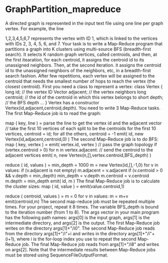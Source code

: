 # GraphPartition_mapreduce
A directed graph is represented in the input text file using one line per graph vertex. For example, the line

1,2,3,4,5,6,7
represents the vertex with ID 1, which is linked to the vertices with IDs 2, 3, 4, 5, 6, and 7. Your task is to write a Map-Reduce program that partitions a graph into K clusters using multi-source BFS (breadth-first search). It selects K random graph vertices, called centroids, and then, at the first itearation, for each centroid, it assigns the centroid id to its unassigned neighbors. Then, at the second iteration. it assigns the centroid id to the unassigned neighbors of the neighbors, etc, in a breadth-first search fashion. After few repetitions, each vertex will be assigned to the centroid that needs the smallest number of hops to reach the vertex (the closest centroid). First you need a class to represent a vertex:
class Vertex {
  long id;          // the vertex ID
  Vector adjacent;  // the vertex neighbors
  long centroid;    // the id of the centroid in which this vertex belongs to
  short depth;      // the BFS depth
  ...
}
Vertex has a constructor Vertex(id,adjacent,centroid,depth).
You need to write 3 Map-Reduce tasks. The first Map-Reduce job is to read the graph:

map ( key, line ) =
  parse the line to get the vertex id and the adjacent vector
  // take the first 10 vertices of each split to be the centroids
  for the first 10 vertices, centroid = id; for all the others, centroid = -1
  emit( id, new Vertex(id,adjacent,centroid,0) )
The second Map-Reduce job is to do BFS:
map ( key, vertex ) =
  emit( vertex.id, vertex )   // pass the graph topology
  if (vertex.centroid > 0)
     for n in vertex.adjacent:     // send the centroid to the adjacent vertices
        emit( n, new Vertex(n,[],vertex.centroid,BFS_depth) )

reduce ( id, values ) =
  min_depth = 1000
  m = new Vertex(id,[],-1,0)
  for v in values:
     if (v.adjacent is not empty)
        m.adjacent = v.adjacent
     if (v.centroid > 0 && v.depth < min_depth)
        min_depth = v.depth
        m.centroid = v.centroid
  m.depth = min_depth
  emit( id, m )
The final Map-Reduce job is to calculate the cluster sizes:
map ( id, value ) =
   emit(value.centroid,1)

reduce ( centroid, values ) =
   m = 0
   for v in values:
       m = m+v
   emit(centroid,m)
The second map-reduce job must be repeated multiple times. For your project, repeat it 8 times. The variable BFS_depth is bound to the iteration number (from 1 to 8). The args vector in your main program has the following path names: args[0] is the input graph, args[1] is the intermediate directory, and args[2] is the output. The first Map-Reduce job writes on the directory args[1]+"/i0". The second Map-Reduce job reads from the directory args[1]+"/i"+i and writes in the directory args[1]+"/i"+(i+1), where i is the for-loop index you use to repeat the second Map-Reduce job. The final Map-Reduce job reads from args[1]+"/i8" and writes on args[2]. Note that the intermediate results between Map-Reduce jobs must be stored using SequenceFileOutputFormat.
